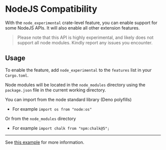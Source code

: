 # NodeJS Compatibility
With the `node_experimental` crate-level feature, you can enable support for some NodeJS APIs. It will also enable all other extension features.  
> Please note that this API is highly experimental, and likely does not support all node modules.
> Kindly report any issues you encounter.

## Usage
To enable the feature, add `node_experimental` to the `features` list in your `Cargo.toml`.

Node modules will be located in the `node_modules` directory using the `package.json` file in the current working directory.

You can import from the node standard library (Deno polyfills)
- For example `import os from "node:os"`

Or from the `node_modules` directory
- For example `import chalk from "npm:chalk@5";`

-----

See [this example](https://github.com/rscarson/rustyscript/tree/master/examples/node_import) for more information.